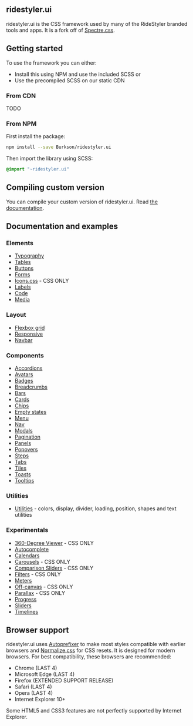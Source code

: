 ## ridestyler.ui

ridestyler.ui is the CSS framework used by many of the RideStyler branded tools and apps. It is a fork off of [Spectre.css](https://github.com/picturepan2/spectre/tree/32a122385b3e78c532e770ff669798a2c8d36f66).

## Getting started

To use the framework you can either:

 - Install this using NPM and use the included SCSS or
 - Use the precompiled SCSS on our static CDN


### From CDN
TODO

### From NPM
First install the package:

```sh
npm install --save Burkson/ridestyler.ui
```

Then import the library using SCSS:
```scss
@import "~ridestyler.ui"
```


## Compiling custom version

You can compile your custom version of ridestyler.ui. Read [the documentation](https://burkson.github.io/ridestyler.ui/getting-started/custom.html).

## Documentation and examples

### Elements

- [Typography](https://burkson.github.io/ridestyler.ui/elements/typography.html)
- [Tables](https://burkson.github.io/ridestyler.ui/elements/tables.html)
- [Buttons](https://burkson.github.io/ridestyler.ui/elements/buttons.html)
- [Forms](https://burkson.github.io/ridestyler.ui/elements/forms.html)
- [Icons.css](https://picturepan2.github.io/icons.css) - CSS ONLY
- [Labels](https://burkson.github.io/ridestyler.ui/elements/labels.html)
- [Code](https://burkson.github.io/ridestyler.ui/elements/code.html)
- [Media](https://burkson.github.io/ridestyler.ui/elements/media.html)

### Layout
- [Flexbox grid](https://burkson.github.io/ridestyler.ui/layout/grid.html) 
- [Responsive](https://burkson.github.io/ridestyler.ui/layout/responsive.html)
- [Navbar](https://burkson.github.io/ridestyler.ui/layout/navbar.html)

### Components
- [Accordions](https://burkson.github.io/ridestyler.ui/components/accordions.html)
- [Avatars](https://burkson.github.io/ridestyler.ui/components/avatars.html)
- [Badges](https://burkson.github.io/ridestyler.ui/components/badges.html)
- [Breadcrumbs](https://burkson.github.io/ridestyler.ui/components/breadcrumbs.html)
- [Bars](https://burkson.github.io/ridestyler.ui/components/bars.html)
- [Cards](https://burkson.github.io/ridestyler.ui/components/cards.html)
- [Chips](https://burkson.github.io/ridestyler.ui/components/chips.html)
- [Empty states](https://burkson.github.io/ridestyler.ui/components/empty.html)
- [Menu](https://burkson.github.io/ridestyler.ui/components/menu.html)
- [Nav](https://burkson.github.io/ridestyler.ui/components/nav.html)
- [Modals](https://burkson.github.io/ridestyler.ui/components/modals.html)
- [Pagination](https://burkson.github.io/ridestyler.ui/components/pagination.html)
- [Panels](https://burkson.github.io/ridestyler.ui/components/panels.html)
- [Popovers](https://burkson.github.io/ridestyler.ui/components/popovers.html)
- [Steps](https://burkson.github.io/ridestyler.ui/components/steps.html)
- [Tabs](https://burkson.github.io/ridestyler.ui/components/tabs.html)
- [Tiles](https://burkson.github.io/ridestyler.ui/components/tiles.html)
- [Toasts](https://burkson.github.io/ridestyler.ui/components/toasts.html)
- [Tooltips](https://burkson.github.io/ridestyler.ui/components/tooltips.html)

### Utilities

- [Utilities](https://burkson.github.io/ridestyler.ui/utilities.html) - colors, display, divider, loading, position, shapes and text utilities

### Experimentals
- [360-Degree Viewer](https://burkson.github.io/ridestyler.ui/experimentals/viewer-360.html) - CSS ONLY
- [Autocomplete](https://burkson.github.io/ridestyler.ui/experimentals/autocomplete.html)
- [Calendars](https://burkson.github.io/ridestyler.ui/experimentals/calendars.html)
- [Carousels](https://burkson.github.io/ridestyler.ui/experimentals/carousels.html) - CSS ONLY
- [Comparison Sliders](https://burkson.github.io/ridestyler.ui/experimentals/comparison.html) - CSS ONLY
- [Filters](https://burkson.github.io/ridestyler.ui/experimentals/filters.html) - CSS ONLY
- [Meters](https://burkson.github.io/ridestyler.ui/experimentals/meters.html)
- [Off-canvas](https://burkson.github.io/ridestyler.ui/experimentals/off-canvas.html) - CSS ONLY
- [Parallax](https://burkson.github.io/ridestyler.ui/experimentals/parallax.html) - CSS ONLY
- [Progress](https://burkson.github.io/ridestyler.ui/experimentals/progress.html)
- [Sliders](https://burkson.github.io/ridestyler.ui/experimentals/sliders.html)
- [Timelines](https://burkson.github.io/ridestyler.ui/experimentals/timelines.html)

## Browser support
ridestyler.ui uses [Autoprefixer](https://github.com/postcss/autoprefixer) to make most styles compatible with earlier browsers and [Normalize.css](https://necolas.github.io/normalize.css/) for CSS resets. It is designed for modern browsers. For best compatibility, these browsers are recommended:

- Chrome (LAST 4)
- Microsoft Edge (LAST 4)
- Firefox (EXTENDED SUPPORT RELEASE)
- Safari (LAST 4)
- Opera (LAST 4)
- Internet Explorer 10+

Some HTML5 and CSS3 features are not perfectly supported by Internet Explorer.
